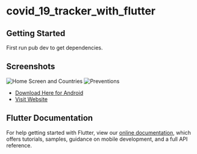 
# covid_19_tracker_with_flutter


## Getting Started

First run pub dev to get dependencies.

## Screenshots
![Home Screen and Countries](https://user-images.githubusercontent.com/39163166/118432830-a66cdc80-b6ff-11eb-9ab9-cdb9ca6ab117.png)
![Preventions](https://user-images.githubusercontent.com/39163166/118432845-ae2c8100-b6ff-11eb-887d-1ffa24ce31b5.png)


- [Download Here for Android](https://github.com/micaljohn60/covid19tracker.com/releases/download/v3.0/Covid.19.Tracker.apk)
- [Visit Website](https://micaljohn60.github.io/covid19tracker.com/)

## Flutter Documentation
For help getting started with Flutter, view our
[online documentation](https://flutter.dev/docs), which offers tutorials,
samples, guidance on mobile development, and a full API reference.
